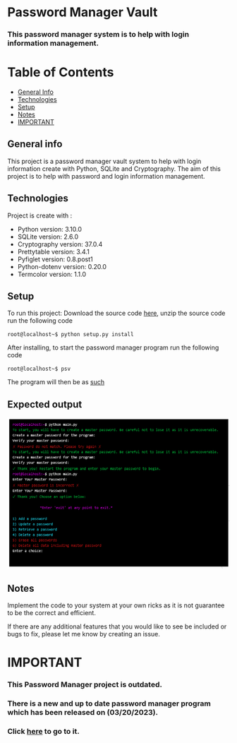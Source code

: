 # Password Manager Vault

### This password manager system is to help with login information management. 

# Table of Contents
* [General Info](#general-info)
* [Technologies](#technologies)
* [Setup](#setup)
* [Notes](#notes)
* [IMPORTANT](#important)

## General info
This project is a password manager vault system to help with login information create with Python, SQLite and Cryptography.
The aim of this project is to help with password and login information management.

## Technologies
Project is create with :
* Python version: 3.10.0
* SQLite version: 2.6.0
* Cryptography version: 37.0.4
* Prettytable version: 3.4.1
* Pyfiglet version: 0.8.post1
* Python-dotenv version: 0.20.0
* Termcolor version: 1.1.0

## Setup
To run this project:
Download the source code [here](https://github.com/Cyrof/Password-manager/releases/tag/V0.1.0), unzip the source code run the following code
```console
root@localhost~$ python setup.py install
```
After installing, to start the password manager program run the following code
``` console
root@localhost~$ psv
```
The program will then be as [such](expected-output) 

## Expected output
![Expected output](https://github.com/Cyrof/Password-manager/blob/main/image.png)

## Notes 
Implement the code to your system at your own ricks as it is not guarantee to be the correct and efficient. <br>

If there are any additional features that you would like to see be included or bugs to fix, please let me know by creating an issue.

# IMPORTANT
### This Password Manager project is outdated. </br>
### There is a new and up to date password manager program which has been released on (03/20/2023). </br>
### Click [here](https://github.com/Cyrof/password_manager_2.0) to go to it.
